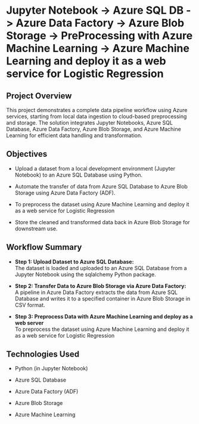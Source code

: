 # Jupyter Notebook -> Azure SQL DB -> Azure Data Factory -> Azure Blob Storage -> PreProcessing with Azure Machine Learning -> Azure Machine Learning and deploy it as a web service for Logistic Regression

##  Project Overview

This project demonstrates a complete data pipeline workflow using Azure services, starting from local data ingestion to cloud-based preprocessing and storage. The solution integrates Jupyter Notebooks, Azure SQL Database, Azure Data Factory, Azure Blob Storage, and Azure Machine Learning for efficient data handling and transformation.

## Objectives

- Upload a dataset from a local development environment (Jupyter Notebook) to an Azure SQL Database using Python.

- Automate the transfer of data from Azure SQL Database to Azure Blob Storage using Azure Data Factory (ADF).

- To preprocess the dataset using Azure Machine Learning and deploy it as a web service for Logistic Regression

- Store the cleaned and transformed data back in Azure Blob Storage for downstream use.

## Workflow Summary

- **Step 1: Upload Dataset to Azure SQL Database:**  
  The dataset is loaded and uploaded to an Azure SQL Database from a Jupyter Notebook using the sqlalchemy Python package.

- **Step 2: Transfer Data to Azure Blob Storage via Azure Data Factory:**  
  A pipeline in Azure Data Factory extracts the data from Azure SQL Database and writes it to a specified container in Azure Blob Storage in CSV format.

- **Step 3: Preprocess Data with Azure Machine Learning and deploy as a web server**  
  To preprocess the dataset using Azure Machine Learning and deploy it as a web service for Logistic Regression

## Technologies Used
- Python (in Jupyter Notebook)

- Azure SQL Database

- Azure Data Factory (ADF)

- Azure Blob Storage

- Azure Machine Learning


